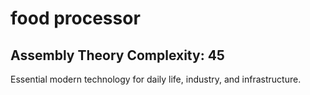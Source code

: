 # food processor

## Assembly Theory Complexity: 45
Essential modern technology for daily life, industry, and infrastructure.

